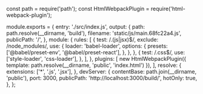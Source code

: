 const path = require('path');
const HtmlWebpackPlugin = require('html-webpack-plugin');

module.exports = {
  entry: './src/index.js',
  output: {
    path: path.resolve(__dirname, 'build'),
    filename: 'static/js/main.68fc22a4.js',
    publicPath: '/',
  },
  module: {
    rules: [
      {
        test: /\.(js|jsx)$/,
        exclude: /node_modules/,
        use: {
          loader: 'babel-loader',
          options: {
            presets: ['@babel/preset-env', '@babel/preset-react'],
          },
        },
      },
      {
        test: /\.css$/,
        use: ['style-loader', 'css-loader'],
      },
    ],
  },
  plugins: [
    new HtmlWebpackPlugin({
      template: path.resolve(__dirname, 'public', 'index.html')
    }),
  ],
  resolve: {
    extensions: ['*', '.js', '.jsx'],
  },
  devServer: {
    contentBase: path.join(__dirname, 'public'),
    port: 3000,
    publicPath: 'http://localhost:3000/build/',
    hotOnly: true,
  },
};
